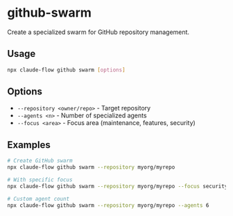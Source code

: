 # github-swarm

Create a specialized swarm for GitHub repository management.

## Usage
```bash
npx claude-flow github swarm [options]
```

## Options
- `--repository <owner/repo>` - Target repository
- `--agents <n>` - Number of specialized agents
- `--focus <area>` - Focus area (maintenance, features, security)

## Examples
```bash
# Create GitHub swarm
npx claude-flow github swarm --repository myorg/myrepo

# With specific focus
npx claude-flow github swarm --repository myorg/myrepo --focus security

# Custom agent count
npx claude-flow github swarm --repository myorg/myrepo --agents 6
```
